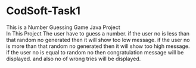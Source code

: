 # CodSoft-Task1
This is a Number Guessing Game Java Project  
In This Project 
The user have to guess a number.
if the user no is less than that random no generated then it will show too low message.
if the user no is more than that random no generated then it will show too high message.
if the user no is equal to random no then congratulation message will be  displayed.
and also no of wrong tries will be displayed.
